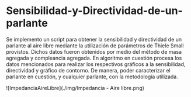 # Sensibilidad-y-Directividad-de-un-parlante

Se implemento un script para obtener la sensibilidad y directividad de un parlante al aire libre mediante la utilización de parámetros de Thiele Small provistos. Dichos datos fueron obtenidos por medio del método de masa agregada y compleancia agregada. En algoritmo en cuestión procesa los datos mencionados para realizar los respectivos gráficos a la sensibilidad, directividad y gráfico de contorno. De manera, poder caracterizar el parlante en cuestión, y cualquier parlante, con la metodología utilizada.


![ImpedanciaAireLibre](./img/Impedancia - Aire libre.png)
